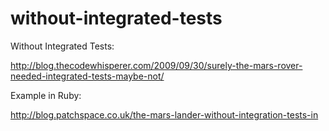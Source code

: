 without-integrated-tests
========================

Without Integrated Tests: 

http://blog.thecodewhisperer.com/2009/09/30/surely-the-mars-rover-needed-integrated-tests-maybe-not/

Example in Ruby:

http://blog.patchspace.co.uk/the-mars-lander-without-integration-tests-in
